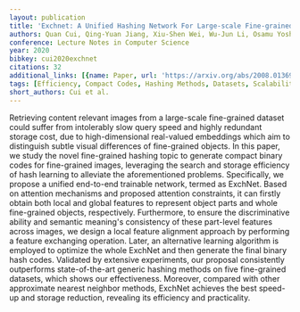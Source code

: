 ```yaml
---
layout: publication
title: 'Exchnet: A Unified Hashing Network For Large-scale Fine-grained Image Retrieval'
authors: Quan Cui, Qing-Yuan Jiang, Xiu-Shen Wei, Wu-Jun Li, Osamu Yoshie
conference: Lecture Notes in Computer Science
year: 2020
bibkey: cui2020exchnet
citations: 32
additional_links: [{name: Paper, url: 'https://arxiv.org/abs/2008.01369'}]
tags: [Efficiency, Compact Codes, Hashing Methods, Datasets, Scalability]
short_authors: Cui et al.
---
```

Retrieving content relevant images from a large-scale fine-grained dataset
could suffer from intolerably slow query speed and highly redundant storage
cost, due to high-dimensional real-valued embeddings which aim to distinguish
subtle visual differences of fine-grained objects. In this paper, we study the
novel fine-grained hashing topic to generate compact binary codes for
fine-grained images, leveraging the search and storage efficiency of hash
learning to alleviate the aforementioned problems. Specifically, we propose a
unified end-to-end trainable network, termed as ExchNet. Based on attention
mechanisms and proposed attention constraints, it can firstly obtain both local
and global features to represent object parts and whole fine-grained objects,
respectively. Furthermore, to ensure the discriminative ability and semantic
meaning's consistency of these part-level features across images, we design a
local feature alignment approach by performing a feature exchanging operation.
Later, an alternative learning algorithm is employed to optimize the whole
ExchNet and then generate the final binary hash codes. Validated by extensive
experiments, our proposal consistently outperforms state-of-the-art generic
hashing methods on five fine-grained datasets, which shows our effectiveness.
Moreover, compared with other approximate nearest neighbor methods, ExchNet
achieves the best speed-up and storage reduction, revealing its efficiency and
practicality.